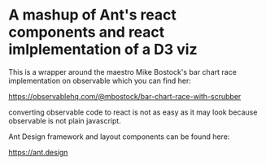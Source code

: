# A mashup of Ant's react components and react imlplementation of a D3 viz

This is a wrapper around the maestro Mike Bostock's bar chart race implementation on observable which you can find her:

<https://observablehq.com/@mbostock/bar-chart-race-with-scrubber>

converting observable code to react is not as easy as it may look because observable is not plain javascript. 

Ant Design framework and layout components can be found here:

<https://ant.design>
